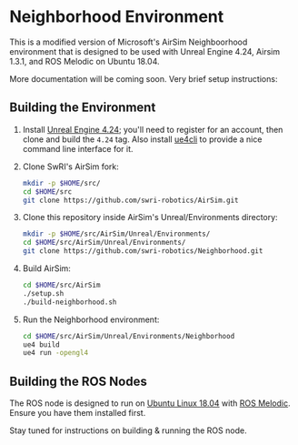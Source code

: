Neighborhood Environment
========================

This is a modified version of Microsoft's AirSim Neighboorhood environment
that is designed to be used with Unreal Engine 4.24, Airsim 1.3.1, and
ROS Melodic on Ubuntu 18.04.

More documentation will be coming soon.  Very brief setup instructions:

Building the Environment
------------------------

1. Install [Unreal Engine 4.24](https://www.unrealengine.com/); you'll need to
   register for an account, then clone and build the `4.24` tag.
   Also install [ue4cli](https://github.com/adamrehn/ue4cli)
   to provide a nice command line interface for it.

2. Clone SwRI's AirSim fork:
   ```bash
   mkdir -p $HOME/src/
   cd $HOME/src
   git clone https://github.com/swri-robotics/AirSim.git
   ```

3. Clone this repository inside AirSim's Unreal/Environments directory:
   ```bash
   mkdir -p $HOME/src/AirSim/Unreal/Environments/
   cd $HOME/src/AirSim/Unreal/Environments/
   git clone https://github.com/swri-robotics/Neighborhood.git
   ```

4. Build AirSim:
   ```bash
   cd $HOME/src/AirSim
   ./setup.sh
   ./build-neighborhood.sh
   ```

5. Run the Neighborhood environment:
   ```bash
   cd $HOME/src/AirSim/Unreal/Environments/Neighborhood
   ue4 build
   ue4 run -opengl4
   ```

Building the ROS Nodes
----------------------

The ROS node is designed to run on [Ubuntu Linux 18.04](https://releases.ubuntu.com/18.04.4/)
with [ROS Melodic](http://wiki.ros.org/melodic/Installation/Ubuntu).  Ensure
you have them installed first.

Stay tuned for instructions on building & running the ROS node.
